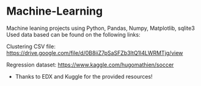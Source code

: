 # Machine-Learning
Machine leaning projects using Python, Pandas, Numpy, Matplotlib, sqlite3
Used data based can be found on the following links:

Clustering CSV file: https://drive.google.com/file/d/0B8iiZ7pSaSFZb3ItQ1l4LWRMTjg/view

Regression dataset: https://www.kaggle.com/hugomathien/soccer

* Thanks to EDX and Kuggle for the provided resources!
